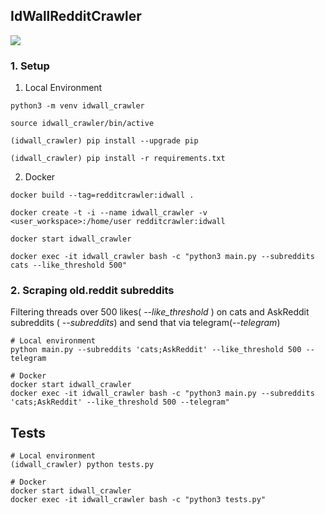 ## IdWallRedditCrawler

![](assets/idwall_crawler.gif)

### 1. Setup

1. Local Environment

```
python3 -m venv idwall_crawler
```

```
source idwall_crawler/bin/active
```

```
(idwall_crawler) pip install --upgrade pip
```

```
(idwall_crawler) pip install -r requirements.txt
```

2. Docker

```
docker build --tag=redditcrawler:idwall .
```

```
docker create -t -i --name idwall_crawler -v <user_workspace>:/home/user redditcrawler:idwall
```

```
docker start idwall_crawler
```

```
docker exec -it idwall_crawler bash -c "python3 main.py --subreddits cats --like_threshold 500"
```


### 2. Scraping old.reddit subreddits

Filtering threads over 500 likes( *--like_threshold* ) on cats and AskReddit subreddits ( *--subreddits*) and send that via telegram(*--telegram*)

```
# Local environment
python main.py --subreddits 'cats;AskReddit' --like_threshold 500 --telegram
```

```
# Docker
docker start idwall_crawler
docker exec -it idwall_crawler bash -c "python3 main.py --subreddits 'cats;AskReddit' --like_threshold 500 --telegram"
```

## Tests

```
# Local environment
(idwall_crawler) python tests.py

# Docker
docker start idwall_crawler
docker exec -it idwall_crawler bash -c "python3 tests.py"
```